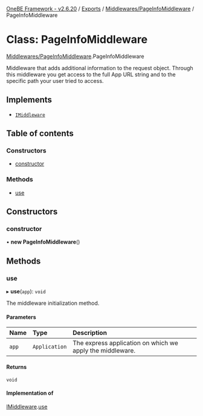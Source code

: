 [OneBE Framework - v2.6.20](../README.md) / [Exports](../modules.md) / [Middlewares/PageInfoMiddleware](../modules/Middlewares_PageInfoMiddleware.md) / PageInfoMiddleware

# Class: PageInfoMiddleware

[Middlewares/PageInfoMiddleware](../modules/Middlewares_PageInfoMiddleware.md).PageInfoMiddleware

Middleware that adds additional information to the request object. Through this
middleware you get access to the full App URL string and to the specific path your user
tried to access.

## Implements

- [`IMiddleware`](../interfaces/Middlewares_IMiddleware.IMiddleware.md)

## Table of contents

### Constructors

- [constructor](Middlewares_PageInfoMiddleware.PageInfoMiddleware.md#constructor)

### Methods

- [use](Middlewares_PageInfoMiddleware.PageInfoMiddleware.md#use)

## Constructors

### constructor

• **new PageInfoMiddleware**()

## Methods

### use

▸ **use**(`app`): `void`

The middleware initialization method.

#### Parameters

| Name | Type | Description |
| :------ | :------ | :------ |
| `app` | `Application` | The express application on which we apply the middleware. |

#### Returns

`void`

#### Implementation of

[IMiddleware](../interfaces/Middlewares_IMiddleware.IMiddleware.md).[use](../interfaces/Middlewares_IMiddleware.IMiddleware.md#use)
